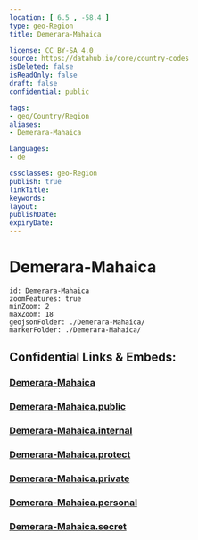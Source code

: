 ```yaml
---
location: [ 6.5 , -58.4 ] 
type: geo-Region
title: Demerara-Mahaica

license: CC BY-SA 4.0
source: https://datahub.io/core/country-codes
isDeleted: false
isReadOnly: false
draft: false
confidential: public

tags:
- geo/Country/Region
aliases:
- Demerara-Mahaica

Languages:
- de

cssclasses: geo-Region
publish: true
linkTitle: 
keywords: 
layout: 
publishDate: 
expiryDate: 
---
```


# Demerara-Mahaica

```leaflet
id: Demerara-Mahaica
zoomFeatures: true 
minZoom: 2 
maxZoom: 18
geojsonFolder: ./Demerara-Mahaica/
markerFolder: ./Demerara-Mahaica/
```


## Confidential Links & Embeds: 

### [Demerara-Mahaica](/_Standards/Earth/Continent/America~South/Guyana/Regions~Guyana/Demerara-Mahaica.md) 

### [Demerara-Mahaica.public](/_public/Earth/Continent/America~South/Guyana/Regions~Guyana/Demerara-Mahaica.public.md) 

### [Demerara-Mahaica.internal](/_internal/Earth/Continent/America~South/Guyana/Regions~Guyana/Demerara-Mahaica.internal.md) 

### [Demerara-Mahaica.protect](/_protect/Earth/Continent/America~South/Guyana/Regions~Guyana/Demerara-Mahaica.protect.md) 

### [Demerara-Mahaica.private](/_private/Earth/Continent/America~South/Guyana/Regions~Guyana/Demerara-Mahaica.private.md) 

### [Demerara-Mahaica.personal](/_personal/Earth/Continent/America~South/Guyana/Regions~Guyana/Demerara-Mahaica.personal.md) 

### [Demerara-Mahaica.secret](/_secret/Earth/Continent/America~South/Guyana/Regions~Guyana/Demerara-Mahaica.secret.md)

